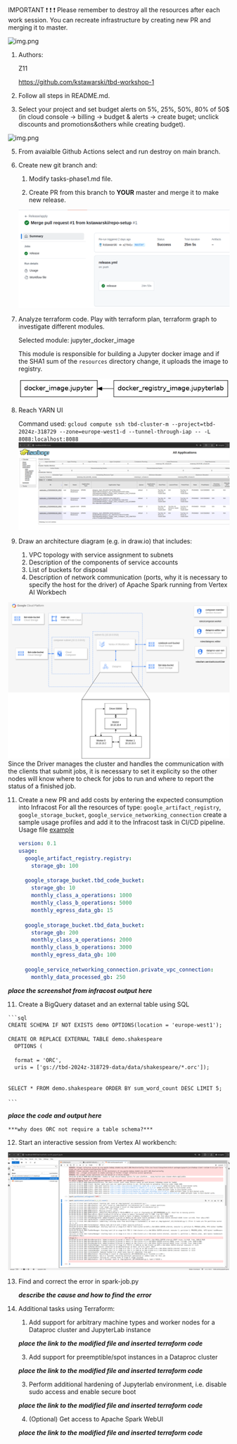 IMPORTANT ❗ ❗ ❗ Please remember to destroy all the resources after each work session. You can recreate infrastructure by creating new PR and merging it to master.

![img.png](doc/figures/destroy.png)

1. Authors:

   Z11

   https://github.com/kstawarski/tbd-workshop-1

2. Follow all steps in README.md.

3. Select your project and set budget alerts on 5%, 25%, 50%, 80% of 50$ (in cloud console -> billing -> budget & alerts -> create buget; unclick discounts and promotions&others while creating budget).

  ![img.png](doc/figures/discounts.png)

5. From avaialble Github Actions select and run destroy on main branch.

7. Create new git branch and:
    1. Modify tasks-phase1.md file.

    2. Create PR from this branch to **YOUR** master and merge it to make new release.

    ![img.png](doc/figures/workshop1_task6_release.png)


8. Analyze terraform code. Play with terraform plan, terraform graph to investigate different modules.

    Selected module: jupyter_docker_image

    This module is responsible for building a Jupyter docker image and if the SHA1 sum of the `resources` directory change, it uploads the image to registry.

   ![img.png](doc/figures/workshop1_task7_jupyter_module.png)


9. Reach YARN UI

    Command used:
    `gcloud compute ssh tbd-cluster-m --project=tbd-2024z-318729 --zone=europe-west1-d --tunnel-through-iap -- -L 8088:localhost:8088`
   ![img.png](doc/figures/workshop1_task9_yarn.png)


10. Draw an architecture diagram (e.g. in draw.io) that includes:
    1. VPC topology with service assignment to subnets
    2. Description of the components of service accounts
    3. List of buckets for disposal
    4. Description of network communication (ports, why it is necessary to specify the host for the driver) of Apache Spark running from Vertex AI Workbech

   ![img.png](doc/figures/workshop1_task10_arch.png)
    Since the Driver manages the cluster and handles the communication with the clients that submit jobs, it is necessary to set it explicity so the other nodes will know where to check for jobs to run and where to report the status of a finished job.

11. Create a new PR and add costs by entering the expected consumption into Infracost
For all the resources of type: `google_artifact_registry`, `google_storage_bucket`, `google_service_networking_connection`
create a sample usage profiles and add it to the Infracost task in CI/CD pipeline. Usage file [example](https://github.com/infracost/infracost/blob/master/infracost-usage-example.yml)

    ```yaml
    version: 0.1
    usage:
      google_artifact_registry.registry:
        storage_gb: 100

      google_storage_bucket.tbd_code_bucket:
        storage_gb: 10
        monthly_class_a_operations: 1000
        monthly_class_b_operations: 5000
        monthly_egress_data_gb: 15

      google_storage_bucket.tbd_data_bucket:
        storage_gb: 200
        monthly_class_a_operations: 2000
        monthly_class_b_operations: 3000
        monthly_egress_data_gb: 100

      google_service_networking_connection.private_vpc_connection:
        monthly_data_processed_gb: 250
    ```

   ***place the screenshot from infracost output here***

11.  Create a BigQuery dataset and an external table using SQL

    ```sql
    CREATE SCHEMA IF NOT EXISTS demo OPTIONS(location = 'europe-west1');

    CREATE OR REPLACE EXTERNAL TABLE demo.shakespeare
      OPTIONS (

      format = 'ORC',
      uris = ['gs://tbd-2024z-318729-data/data/shakespeare/*.orc']);


    SELECT * FROM demo.shakespeare ORDER BY sum_word_count DESC LIMIT 5;

    ```
***place the code and output here***

    ***why does ORC not require a table schema?***


12. Start an interactive session from Vertex AI workbench:

   ![img.png](doc/figures/workshop1_task13_workbench.png)


13. Find and correct the error in spark-job.py

    ***describe the cause and how to find the error***

14. Additional tasks using Terraform:

    1. Add support for arbitrary machine types and worker nodes for a Dataproc cluster and JupyterLab instance

    ***place the link to the modified file and inserted terraform code***

    3. Add support for preemptible/spot instances in a Dataproc cluster

    ***place the link to the modified file and inserted terraform code***

    3. Perform additional hardening of Jupyterlab environment, i.e. disable sudo access and enable secure boot

    ***place the link to the modified file and inserted terraform code***

    4. (Optional) Get access to Apache Spark WebUI

    ***place the link to the modified file and inserted terraform code***
